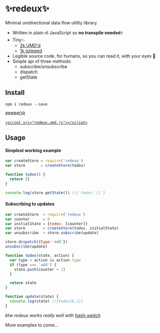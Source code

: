# ✨redeux✨
Minimal unidirectional data flow utility library.

- Written in plain ol JavaScript so **no transpile needed**⚡️
- Tiny💥
    - [2k UMD'd](https://github.com/kristoferjoseph/redeux/blob/master/redeux.umd.js)
    - [1k gzipped](https://closure-compiler.appspot.com/home#code%3D%252F%252F%2520%253D%253DClosureCompiler%253D%253D%250A%252F%252F%2520%2540compilation_level%2520ADVANCED_OPTIMIZATIONS%250A%252F%252F%2520%2540output_file_name%2520default.js%250A%252F%252F%2520%2540code_url%2520https%253A%252F%252Fraw.githubusercontent.com%252Fkristoferjoseph%252Fredeux%252Fmaster%252Findex.js%250A%252F%252F%2520%253D%253D%252FClosureCompiler%253D%253D%250A%250A)
- Legible source code, for humans, so you can read it, with your eyes 👀
- Simple api of three methods:
    - subscribe/unsubscribe
    - dispatch
    - getState

## Install

`npm i redeux --save`

#####OR

[`<script src="redeux.umd.js"></script>`](https://github.com/kristoferjoseph/redeux/blob/master/example.html)

## Usage

#### Simplest working example

```js
var createStore = require('redeux')
var store       = createStore(todos)

function todos() {
  return []
}

console.log(store.getState()) //{ todos: [] }
```

#### Subscribing to updates

```js
var createStore  = require('redeux')
var counter      = 0
var initialState = {todos: [counter]}
var store        = createStore(todos, initialState)
var unsubscribe  = store.subscribe(update)

store.dispatch({type:'add'})
unsubscribe(update)

function todos(state, action) {
  var type = action && action.type
  if (type === 'add') {
    state.push(counter + 1)
  }

  return state
}

function update(state) {
  console.log(state) //{todos[0,1]}
}
```

_btw redeux works really well with [hash-switch](https://github.com/kristoferjoseph/hash-switch)_

More examples to come...
